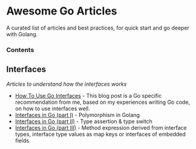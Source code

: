 # Awesome Go Articles
A curated list of articles and best practices, for quick start and go deeper with Golang.

### Contents

## Interfaces

*Articles to understand how the interfaces works*

* [How To Use Go Interfaces](https://blog.chewxy.com/2018/03/18/golang-interfaces/) - This blog post is a Go specific recommendation from me, based on my experiences writing Go code, on how to use interfaces well.
* [Interfaces in Go (part I)](https://medium.com/golangspec/interfaces-in-go-part-i-4ae53a97479c) -  Polymorphism in Golang
* [Interfaces in Go (part II)](https://medium.com/golangspec/interfaces-in-go-part-ii-d5057ffdb0a6) - Type assertion & type switch
* [Interfaces in Go (part III)](https://medium.com/golangspec/interfaces-in-go-part-iii-61f5e7c52fb5) - Method expression derived from interface types, interface type values as map keys or interfaces of embedded fields

